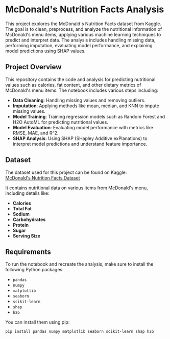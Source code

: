 # McDonald's Nutrition Facts Analysis

This project explores the McDonald's Nutrition Facts dataset from Kaggle. The goal is to clean, preprocess, and analyze the nutritional information of McDonald's menu items, applying various machine learning techniques to predict and interpret data. The analysis includes handling missing data, performing imputation, evaluating model performance, and explaining model predictions using SHAP values.

## Project Overview

This repository contains the code and analysis for predicting nutritional values such as calories, fat content, and other dietary metrics of McDonald's menu items. The notebook includes various steps including:
- **Data Cleaning**: Handling missing values and removing outliers.
- **Imputation**: Applying methods like mean, median, and KNN to impute missing values.
- **Model Training**: Training regression models such as Random Forest and H2O AutoML for predicting nutritional values.
- **Model Evaluation**: Evaluating model performance with metrics like RMSE, MAE, and R^2.
- **SHAP Analysis**: Using SHAP (SHapley Additive exPlanations) to interpret model predictions and understand feature importance.

## Dataset

The dataset used for this project can be found on Kaggle:  
[McDonald's Nutrition Facts Dataset](https://www.kaggle.com/datasets/mcdonalds/nutrition-facts)

It contains nutritional data on various items from McDonald's menu, including details like:
- **Calories**
- **Total Fat**
- **Sodium**
- **Carbohydrates**
- **Protein**
- **Sugar**
- **Serving Size**

## Requirements

To run the notebook and recreate the analysis, make sure to install the following Python packages:
- `pandas`
- `numpy`
- `matplotlib`
- `seaborn`
- `scikit-learn`
- `shap`
- `h2o`

You can install them using pip:

```bash
pip install pandas numpy matplotlib seaborn scikit-learn shap h2o
